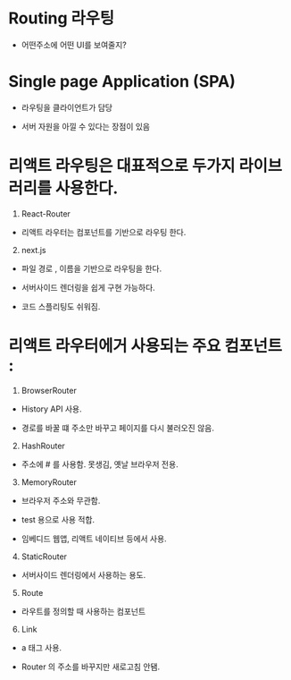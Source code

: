 # Routing 라우팅

- 어떤주소에 어떤 UI를 보여줄지?


# Single page Application (SPA)

- 라우팅을 클라이언트가 담당

- 서버 자원을 아낄 수 있다는 장점이 있음


# 리액트 라우팅은 대표적으로 두가지 라이브러리를 사용한다.

1. React-Router

- 리액트 라우터는 컴포넌트를 기반으로 라우팅 한다.

2. next.js

- 파일 경로 , 이름을 기반으로 라우팅을 한다.

- 서버사이드 렌더링을 쉽게 구현 가능하다.

- 코드 스플리팅도 쉬워짐.


# 리액트 라우터에거 사용되는 주요 컴포넌트 :

1. BrowserRouter

- History API 사용.

- 경로를 바꿀 떄 주소만 바꾸고 페이지를 다시 불러오진 않음.

2. HashRouter

- 주소에 # 를 사용함. 못생김, 옛날 브라우저 전용.

3. MemoryRouter

- 브라우저 주소와 무관함. 

- test 용으로 사용 적합.

- 임베디드 웹앱, 리액트 네이티브 등에서 사용.

4. StaticRouter

- 서버사이드 렌더링에서 사용하는 용도.

5. Route

- 라우트를 정의할 때 사용하는 컴포넌트

6. Link

- a 태그 사용.

- Router 의 주소를 바꾸지만 새로고침 안됌.



